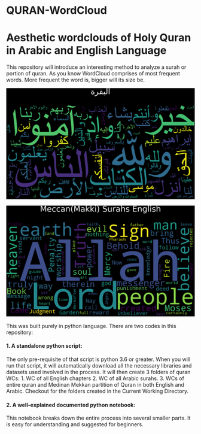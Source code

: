 # QURAN-WordCloud
# Aesthetic wordclouds of Holy Quran in Arabic and English Language

This repository will introduce an interesting method to analyze a surah or portion of quran.
As you know WordCloud comprises of most frequent words. More frequent the word is, bigger will its size be.

![](https://github.com/Hamma111/QURAN-WordCloud/blob/master/arabic/2-Al-Baqarah.png)

![](https://github.com/Hamma111/QURAN-WordCloud/blob/master/misc%20WCs/Meccan(Makki)%20Surahs%20English.png)



This was built purely in python language. There are two codes in this repository:
#### 1. A standalone python script:
  The only pre-requisite of that script is python 3.6 or greater. When you will run that script, it will automatically download all the necessary libraries and datasets used involved in the process. It will then create 3 folders of quran WCs: 1. WC of all English chapters  2. WC of all Arabic surahs. 3. WCs of entire quran and Medinan Mekkan partition of Quran in both English and Arabic. Checkout for the folders created in the Current Working Directory.
  
  
#### 2. A well-explained documented python notebook:
  This notebook breaks down the entire process into several smaller parts. It is easy for understanding and suggested for beginners.
  
  
